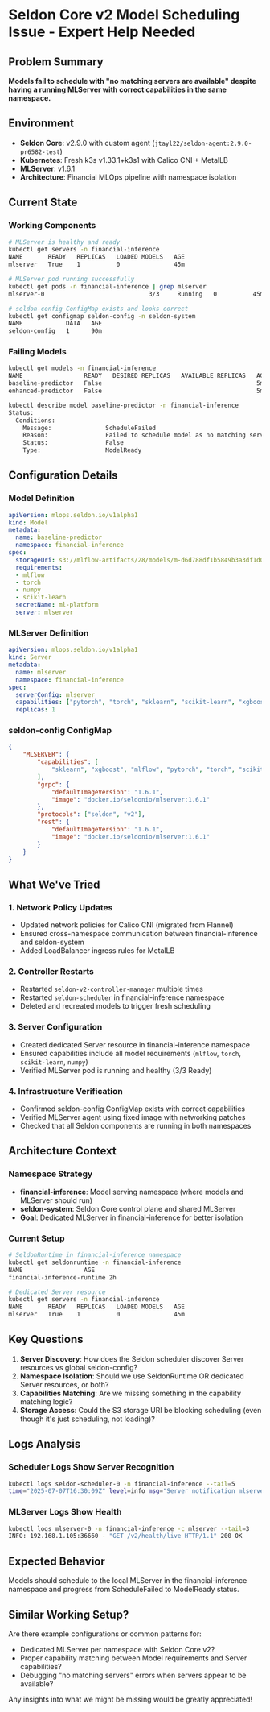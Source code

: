 # Seldon Core v2 Model Scheduling Issue - Expert Help Needed

## Problem Summary
**Models fail to schedule with "no matching servers are available" despite having a running MLServer with correct capabilities in the same namespace.**

## Environment
- **Seldon Core**: v2.9.0 with custom agent (`jtayl22/seldon-agent:2.9.0-pr6582-test`)
- **Kubernetes**: Fresh k3s v1.33.1+k3s1 with Calico CNI + MetalLB
- **MLServer**: v1.6.1
- **Architecture**: Financial MLOps pipeline with namespace isolation

## Current State

### Working Components
```bash
# MLServer is healthy and ready
kubectl get servers -n financial-inference
NAME       READY   REPLICAS   LOADED MODELS   AGE
mlserver   True    1          0               45m

# MLServer pod running successfully
kubectl get pods -n financial-inference | grep mlserver
mlserver-0                             3/3     Running   0          45m

# seldon-config ConfigMap exists and looks correct
kubectl get configmap seldon-config -n seldon-system
NAME            DATA   AGE
seldon-config   1      90m
```

### Failing Models
```bash
kubectl get models -n financial-inference
NAME                 READY   DESIRED REPLICAS   AVAILABLE REPLICAS   AGE
baseline-predictor   False                                           5m
enhanced-predictor   False                                           5m

kubectl describe model baseline-predictor -n financial-inference
Status:
  Conditions:
    Message:               ScheduleFailed
    Reason:                Failed to schedule model as no matching servers are available
    Status:                False
    Type:                  ModelReady
```

## Configuration Details

### Model Definition
```yaml
apiVersion: mlops.seldon.io/v1alpha1
kind: Model
metadata:
  name: baseline-predictor
  namespace: financial-inference
spec:
  storageUri: s3://mlflow-artifacts/28/models/m-d6d788df1b5849b3a3df1d04434c17b9/artifacts/
  requirements:
  - mlflow
  - torch
  - numpy
  - scikit-learn
  secretName: ml-platform
  server: mlserver
```

### MLServer Definition
```yaml
apiVersion: mlops.seldon.io/v1alpha1
kind: Server
metadata:
  name: mlserver
  namespace: financial-inference
spec:
  serverConfig: mlserver
  capabilities: ["pytorch", "torch", "sklearn", "scikit-learn", "xgboost", "mlflow", "python", "numpy"]
  replicas: 1
```

### seldon-config ConfigMap
```json
{
    "MLSERVER": {
        "capabilities": [
            "sklearn", "xgboost", "mlflow", "pytorch", "torch", "scikit-learn", "python", "numpy"
        ],
        "grpc": {
            "defaultImageVersion": "1.6.1",
            "image": "docker.io/seldonio/mlserver:1.6.1"
        },
        "protocols": ["seldon", "v2"],
        "rest": {
            "defaultImageVersion": "1.6.1", 
            "image": "docker.io/seldonio/mlserver:1.6.1"
        }
    }
}
```

## What We've Tried

### 1. Network Policy Updates
- Updated network policies for Calico CNI (migrated from Flannel)
- Ensured cross-namespace communication between financial-inference and seldon-system
- Added LoadBalancer ingress rules for MetalLB

### 2. Controller Restarts
- Restarted `seldon-v2-controller-manager` multiple times
- Restarted `seldon-scheduler` in financial-inference namespace
- Deleted and recreated models to trigger fresh scheduling

### 3. Server Configuration
- Created dedicated Server resource in financial-inference namespace
- Ensured capabilities include all model requirements (`mlflow`, `torch`, `scikit-learn`, `numpy`)
- Verified MLServer pod is running and healthy (3/3 Ready)

### 4. Infrastructure Verification
- Confirmed seldon-config ConfigMap exists with correct capabilities
- Verified MLServer agent using fixed image with networking patches
- Checked that all Seldon components are running in both namespaces

## Architecture Context

### Namespace Strategy
- **financial-inference**: Model serving namespace (where models and MLServer should run)
- **seldon-system**: Seldon Core control plane and shared MLServer
- **Goal**: Dedicated MLServer in financial-inference for better isolation

### Current Setup
```bash
# SeldonRuntime in financial-inference namespace
kubectl get seldonruntime -n financial-inference
NAME                 AGE
financial-inference-runtime 2h

# Dedicated Server resource
kubectl get servers -n financial-inference  
NAME       READY   REPLICAS   LOADED MODELS   AGE
mlserver   True    1          0               45m
```

## Key Questions

1. **Server Discovery**: How does the Seldon scheduler discover Server resources vs global seldon-config?
2. **Namespace Isolation**: Should we use SeldonRuntime OR dedicated Server resources, or both?
3. **Capabilities Matching**: Are we missing something in the capability matching logic?
4. **Storage Access**: Could the S3 storage URI be blocking scheduling (even though it's just scheduling, not loading)?

## Logs Analysis

### Scheduler Logs Show Server Recognition
```bash
kubectl logs seldon-scheduler-0 -n financial-inference --tail=5
time="2025-07-07T16:30:09Z" level=info msg="Server notification mlserver expectedReplicas 1 shared false" func=ServerNotify source=SchedulerServer
```

### MLServer Logs Show Health
```bash
kubectl logs mlserver-0 -n financial-inference -c mlserver --tail=3
INFO: 192.168.1.105:36660 - "GET /v2/health/live HTTP/1.1" 200 OK
```

## Expected Behavior
Models should schedule to the local MLServer in the financial-inference namespace and progress from ScheduleFailed to ModelReady status.

## Similar Working Setup?
Are there example configurations or common patterns for:
- Dedicated MLServer per namespace with Seldon Core v2?
- Proper capability matching between Model requirements and Server capabilities?
- Debugging "no matching servers" errors when servers appear to be available?

Any insights into what we might be missing would be greatly appreciated!